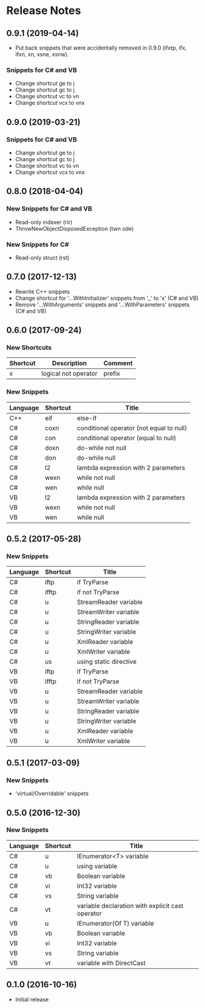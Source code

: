 ﻿# Release Notes

## 0.9.1 (2019-04-14)

* Put back snippets that were accidentally removed in 0.9.0 (ifxtp, ifx, ifxn, xn, xsne, xsnw).

### Snippets for C# and VB

* Change shortcut ge to j
* Change shortcut gc to j
* Change shortcut vc to vn
* Change shortcut vcx to vnx

## 0.9.0 (2019-03-21)

### Snippets for C# and VB

* Change shortcut ge to j
* Change shortcut gc to j
* Change shortcut vc to vn
* Change shortcut vcx to vnx

## 0.8.0 (2018-04-04)

### New Snippets for C# and VB

* Read-only indexer (rir)
* ThrowNewObjectDisposedException (twn ode)

### New Snippets for C#

* Read-only struct (rst)

## 0.7.0 (2017-12-13)

* Rewrite C++ snippets
* Change shortcut for '...WithInitializer' snippets from '_' to 'x' (C# and VB)
* Remove '...WithArguments' snippets and '...WithParameters' snippets (C# and VB)

## 0.6.0 (2017-09-24)

### New Shortcuts

Shortcut | Description | Comment
-------- | ----------- | -------
x|logical not operator|prefix

### New Snippets

Language | Shortcut | Title
-------- | -------- | -----
C\+\+|eif|else\-if
C\#|coxn|conditional operator \(not equal to null\)
C\#|con|conditional operator \(equal to null\)
C\#|doxn|do\-while not null
C\#|don|do\-while null
C\#|l2|lambda expression with 2 parameters
C\#|wexn|while not null
C\#|wen|while null
VB|l2|lambda expression with 2 parameters
VB|wexn|while not null
VB|wen|while null

## 0.5.2 (2017-05-28)

### New Snippets

Language | Shortcut | Title
-------- | -------- | -----
C\#|iftp|if TryParse
C\#|ifftp|if not TryParse
C\#|u|StreamReader variable
C\#|u|StreamWriter variable
C\#|u|StringReader variable
C\#|u|StringWriter variable
C\#|u|XmlReader variable
C\#|u|XmlWriter variable
C\#|us|using static directive
VB|iftp|if TryParse
VB|ifftp|if not TryParse
VB|u|StreamReader variable
VB|u|StreamWriter variable
VB|u|StringReader variable
VB|u|StringWriter variable
VB|u|XmlReader variable
VB|u|XmlWriter variable

## 0.5.1 (2017-03-09)

### New Snippets

* 'virtual/Overridable' snippets

## 0.5.0 (2016-12-30)

### New Snippets

Language | Shortcut | Title
-------- | -------- | -----
C\#|u|IEnumerator\<T\> variable
C\#|u|using variable
C\#|vb|Boolean variable
C\#|vi|Int32 variable
C\#|vs|String variable
C\#|vt|variable declaration with explicit cast operator
VB|u|IEnumerator\(Of T\) variable
VB|vb|Boolean variable
VB|vi|Int32 variable
VB|vs|String variable
VB|vt|variable with DirectCast

## 0.1.0 (2016-10-16)

* Initial release

